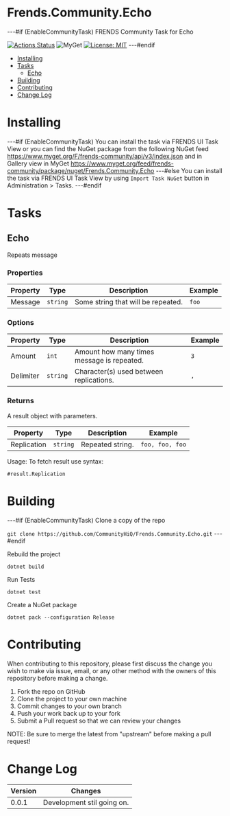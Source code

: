 # Frends.Community.Echo

---#if (EnableCommunityTask)
FRENDS Community Task for Echo

[![Actions Status](https://github.com/CommunityHiQ/Frends.Community.Echo/workflows/PackAndPushAfterMerge/badge.svg)](https://github.com/CommunityHiQ/Frends.Community.Echo/actions) ![MyGet](https://img.shields.io/myget/frends-community/v/Frends.Community.Echo) [![License: MIT](https://img.shields.io/badge/License-MIT-yellow.svg)](https://opensource.org/licenses/MIT) 
---#endif

- [Installing](#installing)
- [Tasks](#tasks)
     - [Echo](#Echo)
- [Building](#building)
- [Contributing](#contributing)
- [Change Log](#change-log)

# Installing

---#if (EnableCommunityTask)
You can install the task via FRENDS UI Task View or you can find the NuGet package from the following NuGet feed
https://www.myget.org/F/frends-community/api/v3/index.json and in Gallery view in MyGet https://www.myget.org/feed/frends-community/package/nuget/Frends.Community.Echo
---#else
You can install the task via FRENDS UI Task View by using `Import Task NuGet` button in Administration > Tasks.
---#endif

# Tasks

## Echo

Repeats message

### Properties

| Property | Type | Description | Example |
| -------- | -------- | -------- | -------- |
| Message | `string` | Some string that will be repeated. | `foo` |

### Options

| Property | Type | Description | Example |
| -------- | -------- | -------- | -------- |
| Amount | `int` | Amount how many times message is repeated. | `3` |
| Delimiter | `string` | Character(s) used between replications. | `, ` |

### Returns

A result object with parameters.

| Property | Type | Description | Example |
| -------- | -------- | -------- | -------- |
| Replication | `string` | Repeated string. | `foo, foo, foo` |

Usage:
To fetch result use syntax:

`#result.Replication`

# Building

---#if (EnableCommunityTask)
Clone a copy of the repo

`git clone https://github.com/CommunityHiQ/Frends.Community.Echo.git`
---#endif

Rebuild the project

`dotnet build`

Run Tests

`dotnet test`

Create a NuGet package

`dotnet pack --configuration Release`

# Contributing
When contributing to this repository, please first discuss the change you wish to make via issue, email, or any other method with the owners of this repository before making a change.

1. Fork the repo on GitHub
2. Clone the project to your own machine
3. Commit changes to your own branch
4. Push your work back up to your fork
5. Submit a Pull request so that we can review your changes

NOTE: Be sure to merge the latest from "upstream" before making a pull request!

# Change Log

| Version | Changes |
| ------- | ------- |
| 0.0.1   | Development stil going on. |
